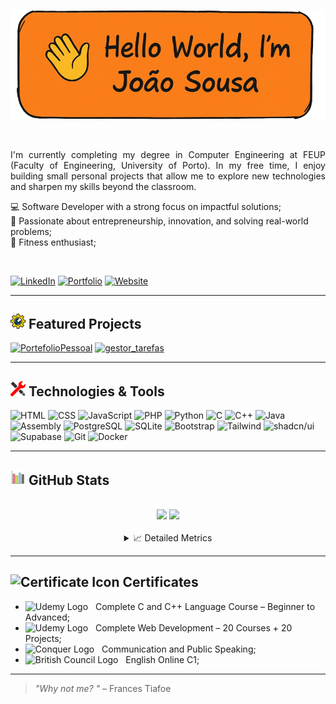 <!-- README.md para o perfil do GitHub -->

<p align="center">
  <img src="Images/banner.png" alt="Hello World, I'm João Sousa banner" width="1000"/>
</p>

<br>

<p align="justify">
  I'm currently completing my degree in Computer Engineering at FEUP (Faculty of Engineering, University of Porto).  
  In my free time, I enjoy building small personal projects that allow me to explore new technologies and sharpen my skills beyond the classroom.
</p>


💻 Software Developer with a strong focus on impactful solutions; <br>
🚀 Passionate about entrepreneurship, innovation, and solving real-world problems; <br>
💪 Fitness enthusiast;

<br>

[![LinkedIn](https://img.shields.io/badge/-LinkedIn-0077B5?style=for-the-badge&logo=linkedin&logoColor=white)](https://www.linkedin.com/in/joaosousaa)
[![Portfolio](https://img.shields.io/badge/-Portfolio-0d1117?style=for-the-badge&logo=github&logoColor=white)](https://github.com/JoaoSousa17?tab=repositories)
[![Website](https://img.shields.io/badge/-Website-A52A2A?style=for-the-badge&logo=firefox-browser&logoColor=white)](https://joaosousa.space/UnderConstruction.html)

---

## <img src="Images/icons/manutencao.png" alt="" width="24"/> Featured Projects

[![PortefolioPessoal](https://github-readme-stats.vercel.app/api/pin/?username=JoaoSousa17&repo=PortefolioPessoal&theme=codeSTACKr&cache_seconds=3600)](https://github.com/JoaoSousa17/PortefolioPessoal)
[![gestor_tarefas](https://github-readme-stats.vercel.app/api/pin/?username=JoaoSousa17&repo=Projeto_App_Gestor_Tarefas&theme=codeSTACKr&cache_seconds=3600)](https://github.com/JoaoSousa17/Projeto_App_Gestor_Tarefas)

---

## <img src="Images/icons/edit-tools-2.png" alt="" width="24"/> Technologies & Tools

![HTML](https://img.shields.io/badge/-HTML5-E34F26?style=for-the-badge&logo=html5&logoColor=white)
![CSS](https://img.shields.io/badge/-CSS3-1572B6?style=for-the-badge&logo=css3&logoColor=white)
![JavaScript](https://img.shields.io/badge/-JavaScript-F7DF1E?style=for-the-badge&logo=javascript&logoColor=black)
![PHP](https://img.shields.io/badge/-PHP-777BB4?style=for-the-badge&logo=php&logoColor=white)
![Python](https://img.shields.io/badge/-Python-3776AB?style=for-the-badge&logo=python&logoColor=white)
![C](https://img.shields.io/badge/-C-A8B9CC?style=for-the-badge&logo=c&logoColor=black)
![C++](https://img.shields.io/badge/-C++-00599C?style=for-the-badge&logo=c%2B%2B&logoColor=white)
![Java](https://img.shields.io/badge/-Java-007396?style=for-the-badge&logo=openjdk&logoColor=white)
![Assembly](https://img.shields.io/badge/-Assembly-6E4C13?style=for-the-badge&logo=assemblyscript&logoColor=white)
![PostgreSQL](https://img.shields.io/badge/-PostgreSQL-4169E1?style=for-the-badge&logo=postgresql&logoColor=white)
![SQLite](https://img.shields.io/badge/-SQLite-003B57?style=for-the-badge&logo=sqlite&logoColor=white)
![Bootstrap](https://img.shields.io/badge/-Bootstrap-7952B3?style=for-the-badge&logo=bootstrap&logoColor=white)
![Tailwind](https://img.shields.io/badge/-Tailwind%20CSS-06B6D4?style=for-the-badge&logo=tailwindcss&logoColor=white)
![shadcn/ui](https://img.shields.io/badge/-shadcn%2Fui-000000?style=for-the-badge&logoColor=white)
![Supabase](https://img.shields.io/badge/-Supabase-3ECF8E?style=for-the-badge&logo=supabase&logoColor=white)
![Git](https://img.shields.io/badge/-Git-F05032?style=for-the-badge&logo=git&logoColor=white)
![Docker](https://img.shields.io/badge/-Docker-2496ED?style=for-the-badge&logo=docker&logoColor=white)

---

## <img src="Images/icons/bar-chart.png" alt="" width="24"/> GitHub Stats
<br>
<div align="center">
  <img height="180em" src="https://github-readme-stats.vercel.app/api?username=JoaoSousa17&show_icons=true&theme=codeSTACKr&count_private=true"/>
  <img height="180em" src="https://github-readme-stats.vercel.app/api/top-langs/?username=JoaoSousa17&layout=compact&theme=codeSTACKr"/>
</div>

<br>

<details>
  <summary align="center">📈 Detailed Metrics</summary>

  <!-- Streak Stats -->
  ## Streak Stats
  <div align="center">
    <img src="https://github-readme-streak-stats.herokuapp.com/?user=JoaoSousa17&theme=codeSTACKr" alt="Streak Stats" />
  </div>
  <br>

  <!-- Activity Graph -->
  ## Activity Graph
  <div align="center">
    <img src="https://github-readme-activity-graph.vercel.app/graph?username=JoaoSousa17&theme=react-dark" alt="Activity Graph" />
  </div>
  <br>

  <!-- GitHub Trophies -->
  ## GitHub Trophies
  <div align="center">
    <img src="https://github-profile-trophy.vercel.app/?username=JoaoSousa17&theme=codeSTACKr&margin-w=10" alt="GitHub Trophies" />
  </div>

</details>

---

## <img src="https://static.vecteezy.com/system/resources/previews/000/330/928/original/vector-certificate-flat-icon.jpg" alt="Certificate Icon" width="24"/> Certificates

- <img src="https://encrypted-tbn0.gstatic.com/images?q=tbn:ANd9GcR7zmzguRUdNPxg-5ixP9ICiFXXiKx1gBAIKQ&s" alt="Udemy Logo" width="20"/> &nbsp; Complete C and C++ Language Course – Beginner to Advanced;
- <img src="https://encrypted-tbn0.gstatic.com/images?q=tbn:ANd9GcR7zmzguRUdNPxg-5ixP9ICiFXXiKx1gBAIKQ&s" alt="Udemy Logo" width="20"/> &nbsp; Complete Web Development – 20 Courses + 20 Projects;
- <img src="https://play-lh.googleusercontent.com/vAjAZezfFiuoH-HwXYivfNV6NTb7ae1F9T2pyoUJKCzhXHczmu9fpTdN-rpueCkYIw" alt="Conquer Logo" width="20"/> &nbsp; Communication and Public Speaking;
- <img src="https://encrypted-tbn0.gstatic.com/images?q=tbn:ANd9GcRPBelxIrRvwsB1BE_cPjcQmeutMglZ28c5iA&s" alt="British Council Logo" width="20"/> &nbsp; English Online C1;

---

> _"Why not me? "_ – Frances Tiafoe
